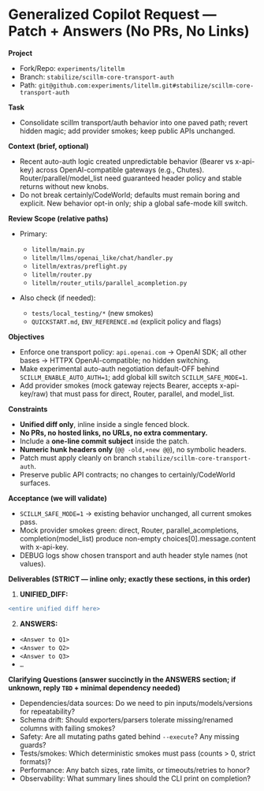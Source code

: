 # Generalized Copilot Request — Patch + Answers (No PRs, No Links)

**Project**

* Fork/Repo: `experiments/litellm`
* Branch: `stabilize/scillm-core-transport-auth`
* Path: `git@github.com:experiments/litellm.git#stabilize/scillm-core-transport-auth`

**Task**

* Consolidate scillm transport/auth behavior into one paved path; revert hidden magic; add provider smokes; keep public APIs unchanged.

**Context (brief, optional)**

* Recent auto-auth logic created unpredictable behavior (Bearer vs x-api-key) across OpenAI-compatible gateways (e.g., Chutes). Router/parallel/model_list need guaranteed header policy and stable returns without new knobs.
* Do not break certainly/CodeWorld; defaults must remain boring and explicit. New behavior opt-in only; ship a global safe-mode kill switch.

**Review Scope (relative paths)**

* Primary:

  * `litellm/main.py`
  * `litellm/llms/openai_like/chat/handler.py`
  * `litellm/extras/preflight.py`
  * `litellm/router.py`
  * `litellm/router_utils/parallel_acompletion.py`
* Also check (if needed):

  * `tests/local_testing/*` (new smokes)
  * `QUICKSTART.md`, `ENV_REFERENCE.md` (explicit policy and flags)

**Objectives**

* Enforce one transport policy: `api.openai.com` → OpenAI SDK; all other bases → HTTPX OpenAI-compatible; no hidden switching.
* Make experimental auto-auth negotiation default-OFF behind `SCILLM_ENABLE_AUTO_AUTH=1`; add global kill switch `SCILLM_SAFE_MODE=1`.
* Add provider smokes (mock gateway rejects Bearer, accepts x-api-key/raw) that must pass for direct, Router, parallel, and model_list.

**Constraints**

* **Unified diff only**, inline inside a single fenced block.
* **No PRs, no hosted links, no URLs, no extra commentary.**
* Include a **one-line commit subject** inside the patch.
* **Numeric hunk headers only** (`@@ -old,+new @@`), no symbolic headers.
* Patch must apply cleanly on branch `stabilize/scillm-core-transport-auth`.
* Preserve public API contracts; no changes to certainly/CodeWorld surfaces.

**Acceptance (we will validate)**

* `SCILLM_SAFE_MODE=1` → existing behavior unchanged, all current smokes pass.
* Mock provider smokes green: direct, Router, parallel_acompletions, completion(model_list) produce non-empty choices[0].message.content with x-api-key.
* DEBUG logs show chosen transport and auth header style names (not values).

**Deliverables (STRICT — inline only; exactly these sections, in this order)**

1. **UNIFIED_DIFF:**

```diff
<entire unified diff here>
```

2. **ANSWERS:**

* `<Answer to Q1>`
* `<Answer to Q2>`
* `<Answer to Q3>`
* `…`

**Clarifying Questions (answer succinctly in the ANSWERS section; if unknown, reply `TBD` + minimal dependency needed)**

* Dependencies/data sources: Do we need to pin inputs/models/versions for repeatability?
* Schema drift: Should exporters/parsers tolerate missing/renamed columns with failing smokes?
* Safety: Are all mutating paths gated behind `--execute`? Any missing guards?
* Tests/smokes: Which deterministic smokes must pass (counts > 0, strict formats)?
* Performance: Any batch sizes, rate limits, or timeouts/retries to honor?
* Observability: What summary lines should the CLI print on completion?

